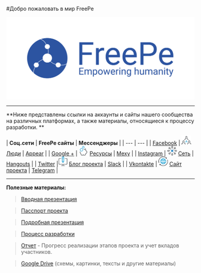 #Добро пожаловать в мир FreePe 




![](../images/logo.png)


---

**Ниже представлены ссылки на аккаунты и сайты нашего сообщества на различных платформах, а также материалы, относящиеся к процессу разработки. **


| **Соц.сети** | **FreePe сайты** | **Мессенджеры** |
| --- | --- |
| [Facebook](https://www.facebook.com/FreePe-project-1705439936387017/)  | ![](../images/networking.png) [Люди](http://freepe.co/) | [Appear](https://appear.in/freepe) |
| [Google +](https://plus.google.com/106815883580854777966)  | ![](../images/piggy-bank.png) [Ресурсы](http://freepe.io/) | [Mexy](http://temp.mexy.pro/#freepe) |
| [Instagram](https://www.instagram.com/thefreepe/) | ![](../images/ellipse.png) [Сеть](http://freepe.net/) | [Hangouts](https://hangouts.google.com/group/i8VCXO4OI49sQNo12) |
| [Twitter](https://twitter.com/_freepe) |![](../images/computer.png) [Блог проекта](freepe.online) | [Slack](https://freepe.slack.com/messages/@freepe/) |
| [Vkontakte]( https://vk.com/freepe_org) | ![](../images/worldwide.png)  [Сайт проекта](http://freepe.org/) | [Telegram](https://telegram.me/FreePe) |



---


**Полезные материалы:**


> [Вводная презентация](https://goo.gl/bxv33W)

> [Пасспорт проекта](https://docs.google.com/document/d/1GnrxdCtFMjPPS1eUxlDGbqEqOFm0PIk5tMNXN7Pmj38/edit?usp=sharing)

> [Подробная презентация](https://prezi.com/dhz0yujgcdhv/freepe-freedom-4-people/)

> [Процесс разработки](https://pintask.me/board/vPsfuf2sawcaDyt6b) 

> [Отчет](https://goo.gl/ArDg5z)  - Прогресс реализации этапов проекта и учет вкладов участников.
  
> [Google Drive](https://drive.google.com/open?id=0B9mbBuJnN6tcdS1VSFQ5dEhOdkU) (схемы, картинки, тексты и другие материалы)

